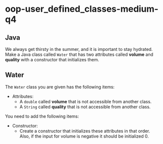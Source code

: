 # oop-user_defined_classes-medium-q4

## Java

We always get thirsty in the summer, and it is important to stay hydrated. Make a Java
class called `Water` that has two attributes called **volume** and **quality** with a constructor
that initializes them.

## Water

The `Water` class you are given has the following items:

- Attributes:
    - A `double` called **volume** that is not accessible from another class.
    - A `String` called **quality** that is not accessible from another class.

You need to add the following items:

- Constructor:
    - Create a constructor that initializes these attributes in that order. Also, if the input
      for volume is negative it should be initialized 0.